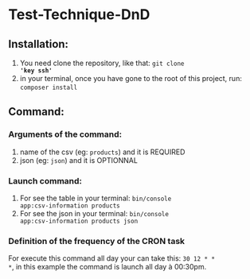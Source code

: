 # Test-Technique-DnD

## Installation:
1. You need clone the repository, like that:
<code>git clone <strong>'key ssh'</strong></code>
2. in your terminal, once you have gone to the root of this project, run:
<code>composer install</code>

## Command:
### Arguments of the command:
1. name of the csv (eg: <code>products</code>) and it is REQUIRED
2. json (eg: <code>json</code>) and it is OPTIONNAL

### Launch command:
1. For see the table in your terminal:
   <code>bin/console app:csv-information products</code>
2. For see the json in your terminal:
    <code>bin/console app:csv-information products json</code>

### Definition of the frequency of the CRON task

For execute this command all day your can take this:
<code>30 12 * * *</code>, in this example the command is launch all day à 00:30pm.
